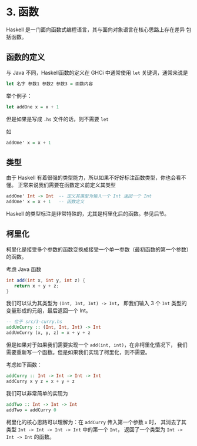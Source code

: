 # 3. 函数

Haskell 是一门面向函数式编程语言，其与面向对象语言在核心思路上存在差异
包括函数。

## 函数的定义

与 Java 不同，Haskell函数的定义在 GHCi 中通常使用 `let` 关键词，通常来说是

```hs
let 名字 参数1 参数2 参数3 = 函数内容
```

举个例子：

```hs
let addOne x = x + 1
```

但是如果是写成 `.hs` 文件的话，则不需要 `let`

如

```hs
addOne' x = x + 1
```

## 类型

由于 Haskell 有着很强的类型能力，所以如果不好好标注函数类型，你也会看不懂。
正常来说我们需要在函数定义前定义其类型

```hs
addOne' Int -> Int  -- 定义其类型为输入一个 Int 返回一个 Int
addOne' x = x + 1   -- 函数定义
```

Haskell 的类型标注是非常特殊的，尤其是柯里化后的函数。参见后节。

## 柯里化

柯里化是接受多个参数的函数变换成接受一个单一参数（最初函数的第一个参数）的函数。


考虑 Java 函数

```java
int add(int x, int y, int z) {
   return x + y + z;
}
```

我们可以认为其类型为 `(Int, Int, Int) -> Int`，
即我们输入 3 个 `Int` 类型的变量形成的元组，最后返回一个 Int。

```hs
-- 位于 src/3-curry.hs
addUnCurry :: (Int, Int, Int) -> Int
addUnCurry (x, y, z) = x + y + z
```

但是如果对于如果我们需要实现一个 `add(int, int)`，在非柯里化情况下，
我们需要重新写一个函数。但是如果我们实现了柯里化，则不需要。

考虑如下函数：

```hs
addCurry :: Int -> Int -> Int -> Int
addCurry x y z = x + y + z
```

我们可以非常简单的实现为

```hs
addTwo :: Int -> Int -> Int
addTwo = addCurry 0
```

柯里化的核心思路可以理解为：在 `addCurry` 传入第一个参数 `x` 时，
其消去了其类型 `Int -> Int -> Int -> Int` 中的第一个 `Int`，
返回了一个类型为 `Int -> Int -> Int` 的函数。
